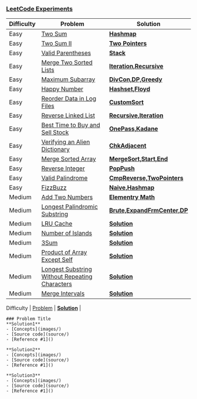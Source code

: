 ### [LeetCode Experiments](https://docs.google.com/spreadsheets/d/1Md2vZlLWUp4Vde6O9dB0eS1YadMXfqYj-WxHJ8UX8OA/edit?usp=sharing) 

Difficulty | Problem | Solution |
------------ | ------------ |  ------------ | 
Easy | [Two Sum](https://leetcode.com/problems/two-sum/) | [**Hashmap**](easy/TwoSum) | 
Easy | [Two Sum II](https://leetcode.com/problems/two-sum-ii-input-array-is-sorted/) | [**Two Pointers**](medium/Two_Sum_II) | 
Easy | [Valid Parentheses](https://leetcode.com/problems/valid-parentheses/) | [**Stack**](easy/Valid_Parentheses) | 
Easy | [Merge Two Sorted Lists](https://leetcode.com/problems/merge-two-sorted-lists/) | [**Iteration,Recursive**](easy/Merge_Two_Sorted_Lists) |  
Easy | [Maximum Subarray](https://leetcode.com/problems/maximum-subarray/) |  [**DivCon,DP,Greedy**](easy/Maximum_subarray) | 
Easy | [Happy Number](https://leetcode.com/problems/happy-number/) | [**Hashset,Floyd**](easy/Happy_number) | 
Easy | [Reorder Data in Log Files](https://leetcode.com/problems/reorder-data-in-log-files/) | [**CustomSort**](easy/Reorder_Data_in_Log_Files) |
Easy | [Reverse Linked List](https://leetcode.com/problems/reverse-linked-list/) | [**Recursive,Iteration**](easy/Reverse_LinkedList) | 
Easy | [Best Time to Buy and Sell Stock](https://leetcode.com/problems/best-time-to-buy-and-sell-stock/) |  [**OnePass,Kadane**](easy/Best_time)|
Easy | [Verifying an Alien Dictionary](https://leetcode.com/problems/verifying-an-alien-dictionary/) | [**ChkAdjacent**](easy/Alien_dictionary) |
Easy | [Merge Sorted Array](https://leetcode.com/problems/merge-sorted-array/) | [**MergeSort,Start,End**](easy/Merge_Sorted_Array) |
Easy | [Reverse Integer](https://leetcode.com/problems/reverse-integer/) | [**PopPush**](easy/Reverse_Integer)| 
Easy | [Valid Palindrome](https://leetcode.com/problems/valid-palindrome/) | [**CmpReverse,TwoPointers**](easy/Valid_Palindrome) |
Easy | [FizzBuzz](https://leetcode.com/problems/fizz-buzz/solution/) | [**Naive,Hashmap**](easy/FizzBuzz) |
Medium | [Add Two Numbers](https://leetcode.com/problems/add-two-numbers/) | [**Elementry Math**](medium/Add_Two_Numbers) | 
Medium | [Longest Palindromic Substring](https://leetcode.com/problems/longest-palindromic-substring/) | [**Brute,ExpandFrmCenter,DP**](medium/Longest_Palindromic_Substring) | 
Medium | [LRU Cache](https://leetcode.com/problems/lru-cache/) | [**Solution**](medium/LRU) | 
Medium | [Number of Islands](https://leetcode.com/problems/number-of-islands/) | [**Solution**](medium/Number_of_Islands) | 
Medium | [3Sum](https://leetcode.com/problems/3sum/) | [**Solution**](medium/3Sum) | 
Medium | [Product of Array Except Self](https://leetcode.com/problems/product-of-array-except-self/) | [**Solution**]() | 
Medium | [Longest Substring Without Repeating Characters](https://leetcode.com/problems/longest-substring-without-repeating-characters/) | [**Solution**]() | 
Medium | [Merge Intervals](https://leetcode.com/problems/merge-intervals/) | [**Solution**]() | 

Difficulty | [Problem]() | [**Solution**]() | 

```
### Problem Title
**Solution1**
- [Concepts](images/)
- [Source code](source/)
- [Reference #1]() 

**Solution2**
- [Concepts](images/)
- [Source code](source/)
- [Reference #1]() 

**Solution3**
- [Concepts](images/)
- [Source code](source/)
- [Reference #1]()    
```

